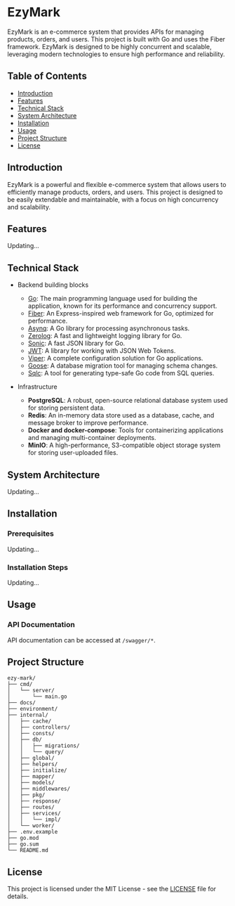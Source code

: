 # EzyMark

EzyMark is an e-commerce system that provides APIs for managing products, orders, and users. This project is built with Go and uses the Fiber framework. EzyMark is designed to be highly concurrent and scalable, leveraging modern technologies to ensure high performance and reliability.

## Table of Contents

- [Introduction](#introduction)
- [Features](#features)
- [Technical Stack](#technical-stack)
- [System Architecture](#system-architecture)
- [Installation](#installation)
- [Usage](#usage)
- [Project Structure](#project-structure)
- [License](#license)

## Introduction

EzyMark is a powerful and flexible e-commerce system that allows users to efficiently manage products, orders, and users. This project is designed to be easily extendable and maintainable, with a focus on high concurrency and scalability.

## Features

Updating...

## Technical Stack

- Backend building blocks

  - [Go](https://github.com/golang/go): The main programming language used for building the application, known for its performance and concurrency support.
  - [Fiber](https://github.com/gofiber/fiber): An Express-inspired web framework for Go, optimized for performance.
  - [Asynq](https://github.com/hibiken/asynq): A Go library for processing asynchronous tasks.
  - [Zerolog](https://github.com/rs/zerolog): A fast and lightweight logging library for Go.
  - [Sonic](https://github.com/bytedance/sonic): A fast JSON library for Go.
  - [JWT](https://github.com/golang-jwt/jwt): A library for working with JSON Web Tokens.
  - [Viper](https://github.com/spf13/viper): A complete configuration solution for Go applications.
  - [Goose](https://github.com/pressly/goose): A database migration tool for managing schema changes.
  - [Sqlc](https://github.com/sqlc-dev/sqlc): A tool for generating type-safe Go code from SQL queries.

- Infrastructure

  - **PostgreSQL**: A robust, open-source relational database system used for storing persistent data.
  - **Redis**: An in-memory data store used as a database, cache, and message broker to improve performance.
  - **Docker and docker-compose**: Tools for containerizing applications and managing multi-container deployments.
  - **MinIO**: A high-performance, S3-compatible object storage system for storing user-uploaded files.

## System Architecture

Updating...

## Installation

### Prerequisites

Updating...

### Installation Steps

Updating...

## Usage

### API Documentation

API documentation can be accessed at `/swagger/*`.

## Project Structure

```plaintext
ezy-mark/
├── cmd/
│   └── server/
│       └── main.go
├── docs/
├── environment/
├── internal/
│   ├── cache/
│   ├── controllers/
│   ├── consts/
│   ├── db/
│   │   ├── migrations/
│   │   └── query/
│   ├── global/
│   ├── helpers/
│   ├── initialize/
│   ├── mapper/
│   ├── models/
│   ├── middlewares/
│   ├── pkg/
│   ├── response/
│   ├── routes/
│   ├── services/
│   │   └── impl/
│   └── worker/
├── .env.example
├── go.mod
├── go.sum
└── README.md
```

## License

This project is licensed under the MIT License - see the [LICENSE](LICENSE) file for details.
